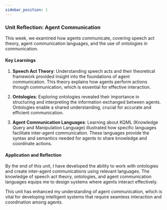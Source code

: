 ```yaml
---
sidebar_position: 1
---
```


### Unit Reflection: Agent Communication

This week, we examined how agents communicate, covering speech act theory, agent communication languages, and the use of ontologies in communication.

#### Key Learnings

1. **Speech Act Theory**: Understanding speech acts and their theoretical framework provided insight into the foundations of agent communication. This theory explains how agents perform actions through communication, which is essential for effective interaction.

2. **Ontologies**: Exploring ontologies revealed their importance in structuring and interpreting the information exchanged between agents. Ontologies enable a shared understanding, crucial for accurate and efficient communication.

3. **Agent Communication Languages**: Learning about KQML (Knowledge Query and Manipulation Language) illustrated how specific languages facilitate inter-agent communication. These languages provide the syntax and semantics needed for agents to share knowledge and coordinate actions.

#### Application and Reflection

By the end of this unit, I have developed the ability to work with ontologies and create inter-agent communications using relevant languages. The knowledge of speech act theory, ontologies, and agent communication languages equips me to design systems where agents interact effectively.

This unit has enhanced my understanding of agent communication, which is vital for developing intelligent systems that require seamless interaction and coordination among agents.


